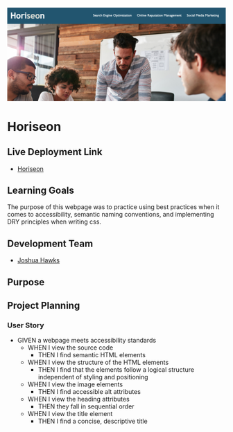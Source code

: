 ![Horiseon Banner](https://github.com/jdhawks2132/wustl-01-challenge/blob/main/Horiseon.png)

# Horiseon

## Live Deployment Link

- [Horiseon](https://jdhawks2132.github.io/wustl-01-challenge/)

## Learning Goals

The purpose of this webpage was to practice using best practices when it comes to accessibility, semantic naming conventions, and implementing DRY principles when writing css. 

## Development Team
- [Joshua Hawks](http://www.linkedin.com/in/joshuahawks1)

## Purpose

## Project Planning

### User Story

- GIVEN a webpage meets accessibility standards
  - WHEN I view the source code
    - THEN I find semantic HTML elements
  - WHEN I view the structure of the HTML elements
    - THEN I find that the elements follow a logical structure independent of styling and positioning
  - WHEN I view the image elements
    - THEN I find accessible alt attributes
  - WHEN I view the heading attributes
    - THEN they fall in sequential order
  - WHEN I view the title element
    - THEN I find a concise, descriptive title
